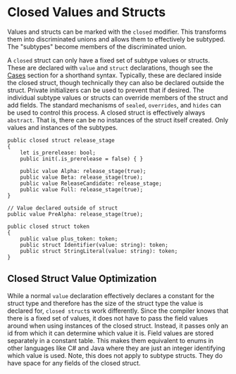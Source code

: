 # Closed Values and Structs

Values and structs can be marked with the `closed` modifier. This transforms them into discriminated unions and
allows them to effectively be subtyped. The "subtypes" become members of the discriminated union.

A `closed` struct can only have a fixed set of subtype values or structs. These are declared with
`value` and `struct` declarations, though see the [Cases](cases.md) section for a shorthand syntax.
 Typically, these are declared inside the closed struct, though technically they can also be
declared outside the struct. Private initializers can be used to prevent that if desired. The
individual subtype values or structs can override members of the struct and add fields. The standard
mechanisms of `sealed`, `overrides`, and `hides` can be used to control this process. A closed
struct is effectively always `abstract`. That is, there can be no instances of the struct itself
created. Only values and instances of the subtypes.

```azoth
public closed struct release_stage
{
    let is_prerelease: bool;
    public init(.is_prerelease = false) { }

    public value Alpha: release_stage(true);
    public value Beta: release_stage(true);
    public value ReleaseCandidate: release_stage;
    public value Full: release_stage(true);
}

// Value declared outside of struct
public value PreAlpha: release_stage(true);

public closed struct token
{
    public value plus_token: token;
    public struct Identifier(value: string): token;
    public struct StringLiteral(value: string): token;
}
```

## Closed Struct Value Optimization

While a normal `value` declaration effectively declares a constant for the struct type and therefore
has the size of the struct type the value is declared for, `closed struct`s work differently. Since
the compiler knows that there is a fixed set of values, it does not have to pass the field values
around when using instances of the closed struct. Instead, it passes only an id from which it can
determine which value it is. Field values are stored separately in a constant table. This makes them
equivalent to enums in other languages like C# and Java where they are just an integer identifying
which value is used. Note, this does not apply to subtype structs. They do have space for any fields
of the closed struct.
